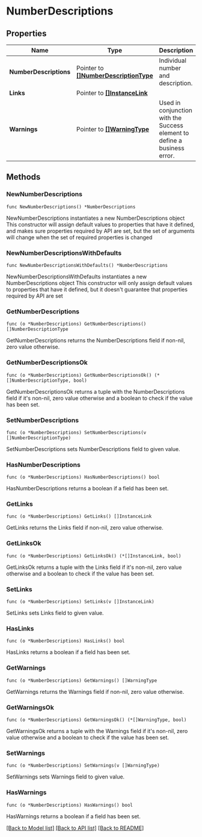 # NumberDescriptions

## Properties

Name | Type | Description | Notes
------------ | ------------- | ------------- | -------------
**NumberDescriptions** | Pointer to [**[]NumberDescriptionType**](NumberDescriptionType.md) | Individual number and description. | [optional] 
**Links** | Pointer to [**[]InstanceLink**](InstanceLink.md) |  | [optional] 
**Warnings** | Pointer to [**[]WarningType**](WarningType.md) | Used in conjunction with the Success element to define a business error. | [optional] 

## Methods

### NewNumberDescriptions

`func NewNumberDescriptions() *NumberDescriptions`

NewNumberDescriptions instantiates a new NumberDescriptions object
This constructor will assign default values to properties that have it defined,
and makes sure properties required by API are set, but the set of arguments
will change when the set of required properties is changed

### NewNumberDescriptionsWithDefaults

`func NewNumberDescriptionsWithDefaults() *NumberDescriptions`

NewNumberDescriptionsWithDefaults instantiates a new NumberDescriptions object
This constructor will only assign default values to properties that have it defined,
but it doesn't guarantee that properties required by API are set

### GetNumberDescriptions

`func (o *NumberDescriptions) GetNumberDescriptions() []NumberDescriptionType`

GetNumberDescriptions returns the NumberDescriptions field if non-nil, zero value otherwise.

### GetNumberDescriptionsOk

`func (o *NumberDescriptions) GetNumberDescriptionsOk() (*[]NumberDescriptionType, bool)`

GetNumberDescriptionsOk returns a tuple with the NumberDescriptions field if it's non-nil, zero value otherwise
and a boolean to check if the value has been set.

### SetNumberDescriptions

`func (o *NumberDescriptions) SetNumberDescriptions(v []NumberDescriptionType)`

SetNumberDescriptions sets NumberDescriptions field to given value.

### HasNumberDescriptions

`func (o *NumberDescriptions) HasNumberDescriptions() bool`

HasNumberDescriptions returns a boolean if a field has been set.

### GetLinks

`func (o *NumberDescriptions) GetLinks() []InstanceLink`

GetLinks returns the Links field if non-nil, zero value otherwise.

### GetLinksOk

`func (o *NumberDescriptions) GetLinksOk() (*[]InstanceLink, bool)`

GetLinksOk returns a tuple with the Links field if it's non-nil, zero value otherwise
and a boolean to check if the value has been set.

### SetLinks

`func (o *NumberDescriptions) SetLinks(v []InstanceLink)`

SetLinks sets Links field to given value.

### HasLinks

`func (o *NumberDescriptions) HasLinks() bool`

HasLinks returns a boolean if a field has been set.

### GetWarnings

`func (o *NumberDescriptions) GetWarnings() []WarningType`

GetWarnings returns the Warnings field if non-nil, zero value otherwise.

### GetWarningsOk

`func (o *NumberDescriptions) GetWarningsOk() (*[]WarningType, bool)`

GetWarningsOk returns a tuple with the Warnings field if it's non-nil, zero value otherwise
and a boolean to check if the value has been set.

### SetWarnings

`func (o *NumberDescriptions) SetWarnings(v []WarningType)`

SetWarnings sets Warnings field to given value.

### HasWarnings

`func (o *NumberDescriptions) HasWarnings() bool`

HasWarnings returns a boolean if a field has been set.


[[Back to Model list]](../README.md#documentation-for-models) [[Back to API list]](../README.md#documentation-for-api-endpoints) [[Back to README]](../README.md)


